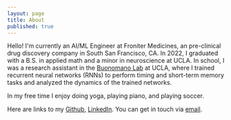 ```yaml
---
layout: page
title: About
published: true
---
```

Hello! I'm currently an AI/ML Engineer at Froniter Medicines, an pre-clinical drug discovery company in South San Francisco, CA. In 2022, I graduated with a B.S. in applied math and a minor in neuroscience at UCLA. In school, I was a research assistant in the [Buonomano Lab](http://buonomanolab.com) at UCLA, where I trained recurrent neural networks (RNNs) to perform timing and short-term memory tasks and analyzed the dynamics of the trained networks. 

In my free time I enjoy doing yoga, playing piano, and playing soccer.

Here are links to my [Github](https://github.com/rehanbchinoy), [LinkedIn](https://www.linkedin.com/in/rehan-chinoy-37420911b/). You can get in touch via [email](mailto:rehanbchinoy@gmail.com).
